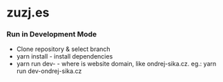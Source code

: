 # zuzj.es

### Run in Development Mode
- Clone repository & select branch
- yarn install - install dependencies
- yarn run dev-<site> - where <site> is website domain, like ondrej-sika.cz. eg.: yarn run dev-ondrej-sika.cz
